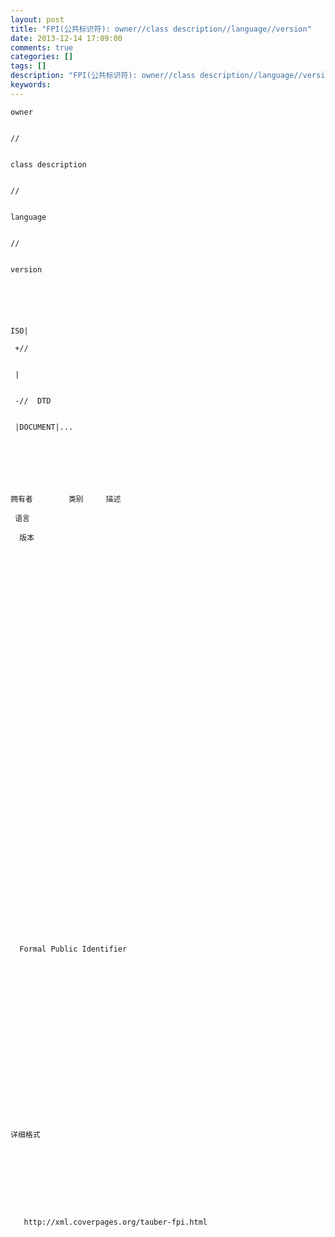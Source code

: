 ```yaml
---
layout: post
title: "FPI(公共标识符): owner//class description//language//version"
date: 2013-12-14 17:09:00 
comments: true
categories: []
tags: []
description: "FPI(公共标识符): owner//class description//language//version"
keywords: 
---
```



 
  
   
    owner
   
   
    //
   
   
    class description
   
   
    //
   
   
    language
   
   
    //
   
   
    version
   
  
 
 
  
   
    ISO|
    
     +//
    
    
     |
    
    
     -//  DTD
    
    
     |DOCUMENT|...
    
   
  
 
 
  
   
    拥有者        类别     描述
    
     语言
     
      版本
     
    
   
  
 
 
  
   
    
     
      
      
     
    
   
  
 
 
  
   
    
     
      
      
     
    
   
  
 
 
  
   
    
     
      
      
     
    
   
  
 
 
  
   
    
     
      Formal Public Identifier
     
    
   
  
 
 
  
   
    
     
      
      
     
    
   
  
 
 
  
   
    详细格式
   
  
 
 
  
   
    
     
      
       http://xml.coverpages.org/tauber-fpi.html
      
     
     
     
    
   
  
 


